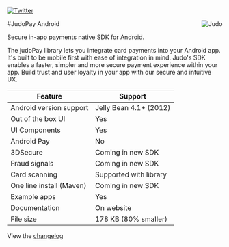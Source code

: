 [![Twitter](https://img.shields.io/badge/twitter-@JudoPayments-orange.svg)](http://twitter.com/JudoPayments)

<p>
  <img  align="right" src="https://github.com/JudoPay/Judo-Xamarin/blob/master/resources/judo_logo.png?raw=true" alt="Judo"/>
</p>
#JudoPay Android

Secure in-app payments native SDK for Android.

The judoPay library lets you integrate card payments into your Android app. It's built to be mobile first with ease of integration in mind. Judo's SDK enables a faster, simpler and more secure payment experience within your app. Build trust and user loyalty in your app with our secure and intuitive UX.

|Feature|Support|
|---|---|
|Android version support|Jelly Bean 4.1+ (2012)|
|Out of the box UI|Yes|
|UI Components|Yes|
|Android Pay|No|
|3DSecure|Coming in new SDK|
|Fraud signals|Coming in new SDK|
|Card scanning|Supported with library|
|One line install (Maven)|Coming in new SDK|
|Example apps|Yes|
|Documentation|On website|
|File size|178 KB (80% smaller)|


View the [changelog](https://github.com/JudoPay/Judo-Android/blob/feature-preauth-token-payments/CHANGELOG.md)
